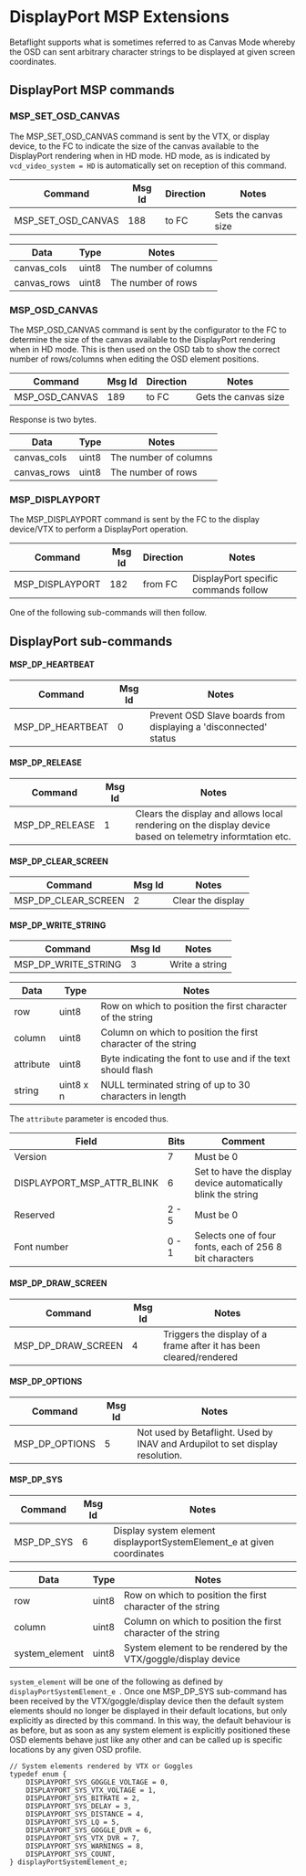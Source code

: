 # DisplayPort MSP Extensions

Betaflight supports what is sometimes referred to as Canvas Mode whereby the OSD can sent arbitrary character strings to be displayed at given screen coordinates. 

## DisplayPort MSP commands

### MSP\_SET\_OSD\_CANVAS

The MSP\_SET\_OSD\_CANVAS command is sent by the VTX, or display device, to the FC to indicate the size of the canvas available to the DisplayPort rendering when in HD mode. HD mode, as is indicated by `vcd_video_system = HD` is automatically set on reception of this command.

| Command | Msg Id | Direction | Notes |
|---------|--------|-----------|-------|
| MSP\_SET\_OSD\_CANVAS | 188 | to FC | Sets the canvas size|

| Data | Type | Notes |
|------|------|-------|
| canvas_cols | uint8 | The number of columns |
| canvas_rows | uint8 | The number of rows |

### MSP\_OSD\_CANVAS

The MSP\_OSD\_CANVAS command is sent by the configurator to the FC to determine the size of the canvas available to the DisplayPort rendering when in HD mode. This is then used on the OSD tab to show the correct number of rows/columns when editing the OSD element positions.

| Command | Msg Id | Direction | Notes |
|---------|--------|-----------|-------|
| MSP\_OSD\_CANVAS | 189 | to FC | Gets the canvas size|

Response is two bytes.

| Data | Type | Notes |
|------|------|-------|
| canvas_cols | uint8 | The number of columns |
| canvas_rows | uint8 | The number of rows |

### MSP\_DISPLAYPORT

The MSP\_DISPLAYPORT command is sent by the FC to the display device/VTX to perform a DisplayPort operation.

| Command | Msg Id | Direction | Notes |
|---------|--------|-----------|-------|
| MSP\_DISPLAYPORT | 182 | from FC | DisplayPort specific commands follow |

One of the following sub-commands will then follow.

## DisplayPort sub-commands


#### MSP\_DP\_HEARTBEAT
| Command | Msg Id | Notes |
|---------|--------|-------|
| MSP\_DP\_HEARTBEAT | 0 | Prevent OSD Slave boards from displaying a 'disconnected' status |
 
#### MSP\_DP\_RELEASE
| Command | Msg Id | Notes |
|---------|--------|-------|
| MSP\_DP\_RELEASE | 1 | Clears the display and allows local rendering on the display device based on telemetry informtation etc. |

#### MSP\_DP\_CLEAR\_SCREEN
| Command | Msg Id | Notes |
|---------|--------|-------|
| MSP\_DP\_CLEAR\_SCREEN | 2 | Clear the display |

#### MSP\_DP\_WRITE\_STRING
| Command | Msg Id | Notes |
|---------|--------|-------|
| MSP\_DP\_WRITE\_STRING | 3 | Write a string |

| Data | Type | Notes |
|------|------|-------|
| row | uint8 | Row on which to position the first character of the string |
| column | uint8 | Column on which to position the first character of the string |
| attribute | uint8 | Byte indicating the font to use and if the text should flash |
| string | uint8 x n | NULL terminated string of up to 30 characters in length |

The `attribute` parameter is encoded thus.

| Field | Bits | Comment |
| ----- | ---- | ------- |
| Version | 7 | Must be 0 |
| DISPLAYPORT\_MSP\_ATTR\_BLINK | 6 | Set to have the display device automatically blink the string |
| Reserved | 2 - 5 | Must be 0 |
| Font number | 0 - 1 | Selects one of four fonts, each of 256 8 bit characters |

#### MSP\_DP\_DRAW\_SCREEN
| Command | Msg Id | Notes |
|---------|--------|-------|
| MSP\_DP\_DRAW\_SCREEN | 4 | Triggers the display of a frame after it has been cleared/rendered |

#### MSP\_DP\_OPTIONS
| Command | Msg Id | Notes |
|---------|--------|-------|
| MSP\_DP\_OPTIONS | 5 | Not used by Betaflight. Used by INAV and Ardupilot to set display resolution. |

#### MSP\_DP\_SYS
| Command | Msg Id | Notes |
|---------|--------|-------|
| MSP\_DP\_SYS | 6 | Display system element displayportSystemElement_e at given coordinates |

| Data | Type | Notes |
|------|------|-------|
| row | uint8 | Row on which to position the first character of the string |
| column | uint8 | Column on which to position the first character of the string |
| system_element | uint8 | System element to be rendered by the VTX/goggle/display device |

`system_element` will be one of the following as defined by `displayPortSystemElement_e `. Once one MSP\_DP\_SYS sub-command has been received by the VTX/goggle/display device then the default system elements should no longer be displayed in their default locations, but only explicitly as directed by this command. In this way, the default behaviour is as before, but as soon as any system element is explicitly positioned these OSD elements behave just like any other and can be called up is specific locations by any given OSD profile.

```
// System elements rendered by VTX or Goggles
typedef enum {
    DISPLAYPORT_SYS_GOGGLE_VOLTAGE = 0,
    DISPLAYPORT_SYS_VTX_VOLTAGE = 1,
    DISPLAYPORT_SYS_BITRATE = 2,
    DISPLAYPORT_SYS_DELAY = 3,
    DISPLAYPORT_SYS_DISTANCE = 4,
    DISPLAYPORT_SYS_LQ = 5,
    DISPLAYPORT_SYS_GOGGLE_DVR = 6,
    DISPLAYPORT_SYS_VTX_DVR = 7,
    DISPLAYPORT_SYS_WARNINGS = 8,
    DISPLAYPORT_SYS_COUNT,
} displayPortSystemElement_e;
```